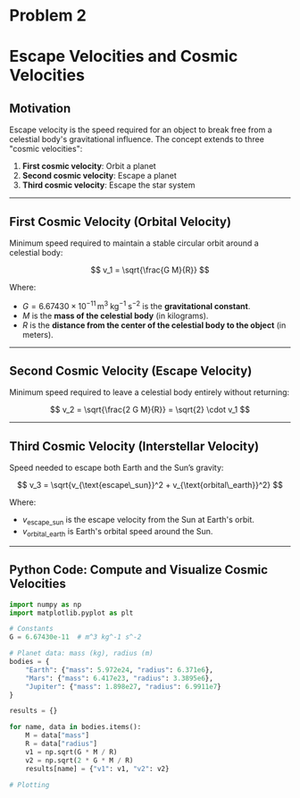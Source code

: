 # Problem 2
# Escape Velocities and Cosmic Velocities

## Motivation

Escape velocity is the speed required for an object to break free from a celestial body's gravitational influence. The concept extends to three "cosmic velocities":

1. **First cosmic velocity**: Orbit a planet
2. **Second cosmic velocity**: Escape a planet
3. **Third cosmic velocity**: Escape the star system

---

## First Cosmic Velocity (Orbital Velocity)

Minimum speed required to maintain a stable circular orbit around a celestial body:

$$
v_1 = \sqrt{\frac{G M}{R}}
$$

Where:

- $G = 6.67430 \times 10^{-11}\,\mathrm{m}^3\!\,\mathrm{kg}^{-1}\!\,\mathrm{s}^{-2}$ is the **gravitational constant**.
- $M$ is the **mass of the celestial body** (in kilograms).
- $R$ is the **distance from the center of the celestial body to the object** (in meters).


---

## Second Cosmic Velocity (Escape Velocity)

Minimum speed required to leave a celestial body entirely without returning:

$$
v_2 = \sqrt{\frac{2 G M}{R}} = \sqrt{2} \cdot v_1
$$

---

## Third Cosmic Velocity (Interstellar Velocity)

Speed needed to escape both Earth and the Sun’s gravity:

$$
v_3 = \sqrt{v_{\text{escape\_sun}}^2 + v_{\text{orbital\_earth}}^2}
$$

Where:

- $v_{\text{escape\_sun}}$ is the escape velocity from the Sun at Earth's orbit.
- $v_{\text{orbital\_earth}}$ is Earth's orbital speed around the Sun.


---

## Python Code: Compute and Visualize Cosmic Velocities

```python
import numpy as np
import matplotlib.pyplot as plt

# Constants
G = 6.67430e-11  # m^3 kg^-1 s^-2

# Planet data: mass (kg), radius (m)
bodies = {
    "Earth": {"mass": 5.972e24, "radius": 6.371e6},
    "Mars": {"mass": 6.417e23, "radius": 3.3895e6},
    "Jupiter": {"mass": 1.898e27, "radius": 6.9911e7}
}

results = {}

for name, data in bodies.items():
    M = data["mass"]
    R = data["radius"]
    v1 = np.sqrt(G * M / R)
    v2 = np.sqrt(2 * G * M / R)
    results[name] = {"v1": v1, "v2": v2}

# Plotting
